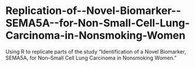Replication-of--Novel-Biomarker--SEMA5A--for-Non-Small-Cell-Lung-Carcinoma-in-Nonsmoking-Women
==============================================================================================
Using R to replicate parts of the study “Identification of a Novel Biomarker, SEMA5A, for Non–Small Cell Lung Carcinoma in Nonsmoking Women.”
